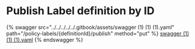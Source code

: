 # Publish Label definition by ID

{% swagger src="../../../../../.gitbook/assets/swagger (1) (1) (1).yaml" path="/policy-labels/{definitionId}/publish" method="put" %}
[swagger (1) (1) (1).yaml](<../../../../../.gitbook/assets/swagger (1) (1) (1).yaml>)
{% endswagger %}
